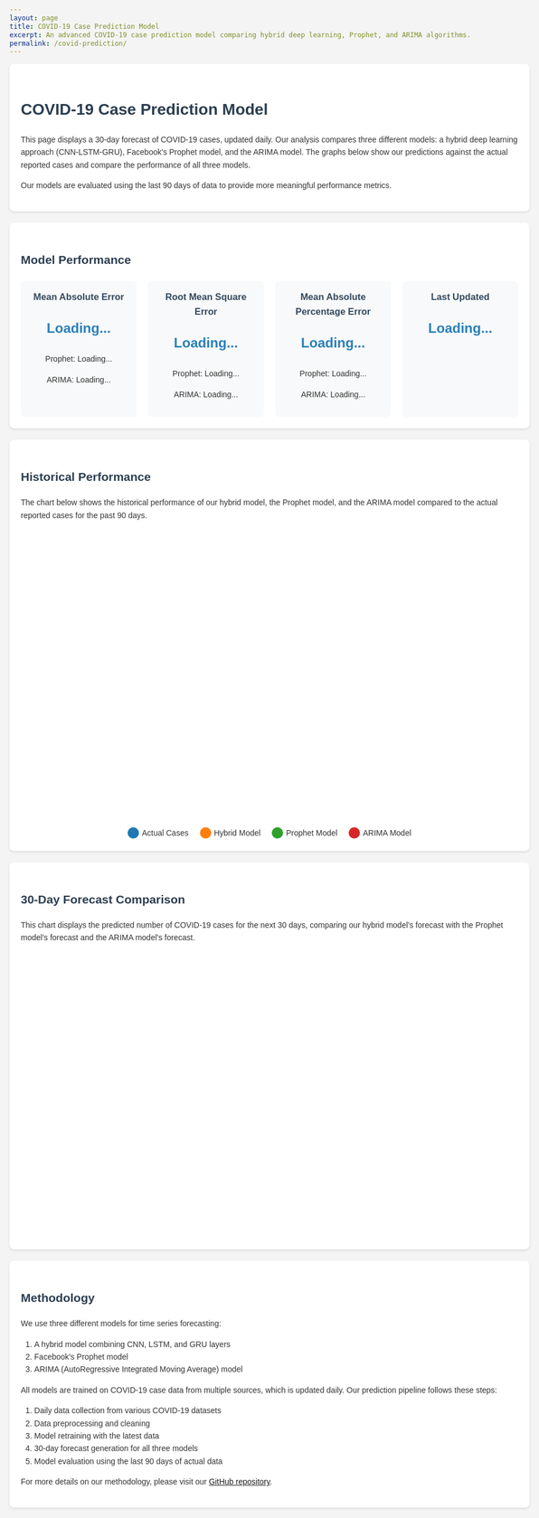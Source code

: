 ```yaml
---
layout: page
title: COVID-19 Case Prediction Model
excerpt: An advanced COVID-19 case prediction model comparing hybrid deep learning, Prophet, and ARIMA algorithms.
permalink: /covid-prediction/
---
```


<style>
    body {
        font-family: 'Arial', sans-serif;
        line-height: 1.6;
        color: #333;
        max-width: 1200px;
        margin: 0 auto;
        padding: 20px;
        background-color: #f4f4f4;
    }
    h1, h2 {
        color: #2c3e50;
    }
    .container {
        background-color: #fff;
        border-radius: 8px;
        padding: 20px;
        margin-bottom: 20px;
        box-shadow: 0 2px 4px rgba(0,0,0,0.1);
    }
    .metrics-grid {
        display: grid;
        grid-template-columns: repeat(auto-fit, minmax(200px, 1fr));
        gap: 20px;
        margin-top: 20px;
    }
    .metric-card {
        background-color: #f8f9fa;
        border-radius: 8px;
        padding: 15px;
        text-align: center;
    }
    .metric-card h3 {
        margin-top: 0;
        color: #34495e;
    }
    .metric-value {
        font-size: 24px;
        font-weight: bold;
        color: #2980b9;
    }
    .chart-container {
        height: 500px;
        margin-top: 20px;
    }
    .model-key {
        display: flex;
        justify-content: center;
        margin-top: 20px;
    }
    .model-key-item {
        margin: 0 10px;
        display: flex;
        align-items: center;
    }
    .model-key-color {
        width: 20px;
        height: 20px;
        margin-right: 5px;
        border-radius: 50%;
    }
    .error-message {
        color: #e74c3c;
        font-weight: bold;
        text-align: center;
        padding: 20px;
        background-color: #fadbd8;
        border-radius: 8px;
        margin-top: 20px;
    }
</style>

<div class="container">
    <h1>COVID-19 Case Prediction Model</h1>
    <p>
        This page displays a 30-day forecast of COVID-19 cases, updated daily. Our analysis compares three different models:
        a hybrid deep learning approach (CNN-LSTM-GRU), Facebook's Prophet model, and the ARIMA model. The graphs below show
        our predictions against the actual reported cases and compare the performance of all three models.
    </p>
    <p>
        Our models are evaluated using the last 90 days of data to provide more meaningful performance metrics.
    </p>
</div>

<div id="error-container"></div>

<div class="container">
    <h2>Model Performance</h2>
    <div class="metrics-grid">
        <div class="metric-card">
            <h3>Mean Absolute Error</h3>
            <p class="metric-value" id="hybrid-mae">Loading...</p>
            <p id="prophet-mae">Prophet: Loading...</p>
            <p id="arima-mae">ARIMA: Loading...</p>
        </div>
        <div class="metric-card">
            <h3>Root Mean Square Error</h3>
            <p class="metric-value" id="hybrid-rmse">Loading...</p>
            <p id="prophet-rmse">Prophet: Loading...</p>
            <p id="arima-rmse">ARIMA: Loading...</p>
        </div>
        <div class="metric-card">
            <h3>Mean Absolute Percentage Error</h3>
            <p class="metric-value" id="hybrid-mape">Loading...</p>
            <p id="prophet-mape">Prophet: Loading...</p>
            <p id="arima-mape">ARIMA: Loading...</p>
        </div>
        <div class="metric-card">
            <h3>Last Updated</h3>
            <p class="metric-value" id="last-updated">Loading...</p>
        </div>
    </div>
</div>

<div class="container">
    <h2>Historical Performance</h2>
    <p>
        The chart below shows the historical performance of our hybrid model, the Prophet model, and the ARIMA model
        compared to the actual reported cases for the past 90 days.
    </p>
    <div id="historical-chart" class="chart-container"></div>
    <div class="model-key">
        <div class="model-key-item">
            <div class="model-key-color" style="background-color: #1f77b4;"></div>
            <span>Actual Cases</span>
        </div>
        <div class="model-key-item">
            <div class="model-key-color" style="background-color: #ff7f0e;"></div>
            <span>Hybrid Model</span>
        </div>
        <div class="model-key-item">
            <div class="model-key-color" style="background-color: #2ca02c;"></div>
            <span>Prophet Model</span>
        </div>
        <div class="model-key-item">
            <div class="model-key-color" style="background-color: #d62728;"></div>
            <span>ARIMA Model</span>
        </div>
    </div>
</div>

<div class="container">
    <h2>30-Day Forecast Comparison</h2>
    <p>
        This chart displays the predicted number of COVID-19 cases for the next 30 days, comparing our hybrid model's
        forecast with the Prophet model's forecast and the ARIMA model's forecast.
    </p>
    <div id="forecast-chart" class="chart-container"></div>
</div>

<div class="container">
    <h2>Methodology</h2>
    <p>
        We use three different models for time series forecasting:
    </p>
    <ol>
        <li>A hybrid model combining CNN, LSTM, and GRU layers</li>
        <li>Facebook's Prophet model</li>
        <li>ARIMA (AutoRegressive Integrated Moving Average) model</li>
    </ol>
    <p>
        All models are trained on COVID-19 case data from multiple sources, which is updated daily. Our prediction pipeline follows these steps:
    </p>
    <ol>
        <li>Daily data collection from various COVID-19 datasets</li>
        <li>Data preprocessing and cleaning</li>
        <li>Model retraining with the latest data</li>
        <li>30-day forecast generation for all three models</li>
        <li>Model evaluation using the last 90 days of actual data</li>
    </ol>
    <p>
        For more details on our methodology, please visit our <a href="https://github.com/hiyata/covid-19-predictor">GitHub repository</a>.
    </p>
</div>

<script src="https://cdn.plot.ly/plotly-latest.min.js"></script>
<script src="https://cdnjs.cloudflare.com/ajax/libs/dayjs/1.10.4/dayjs.min.js"></script>
<script>
document.addEventListener('DOMContentLoaded', function() {
    console.log('DOM content loaded');
    
    function displayErrorMessage(message) {
        const errorContainer = document.getElementById('error-container');
        errorContainer.innerHTML = `<div class="error-message">${message}</div>`;
    }
    
    function updateMetrics(data) {
        document.getElementById('hybrid-mae').textContent = data.hybrid_mae.toFixed(2);
        document.getElementById('hybrid-rmse').textContent = data.hybrid_rmse.toFixed(2);
        document.getElementById('hybrid-mape').textContent = data.hybrid_mape.toFixed(2) + '%';
        document.getElementById('prophet-mae').textContent = 'Prophet: ' + data.prophet_mae.toFixed(2);
        document.getElementById('prophet-rmse').textContent = 'Prophet: ' + data.prophet_rmse.toFixed(2);
        document.getElementById('prophet-mape').textContent = 'Prophet: ' + data.prophet_mape.toFixed(2) + '%';
        document.getElementById('arima-mae').textContent = 'ARIMA: ' + data.arima_mae.toFixed(2);
        document.getElementById('arima-rmse').textContent = 'ARIMA: ' + data.arima_rmse.toFixed(2);
        document.getElementById('arima-mape').textContent = 'ARIMA: ' + data.arima_mape.toFixed(2) + '%';
        document.getElementById('last-updated').textContent = dayjs(data.last_updated).format('MMMM D, YYYY HH:mm:ss');
    }
    
    function createHistoricalChart(data) {
        const trace1 = {
            x: data.dates.slice(-120, -30),
            y: data.actual.slice(-120, -30),
            type: 'scatter',
            mode: 'lines',
            name: 'Actual Cases',
            line: {color: '#1f77b4'}
        };
        const trace2 = {
            x: data.dates.slice(-120, -30),
            y: data.predicted.slice(-120, -30),
            type: 'scatter',
            mode: 'lines',
            name: 'Hybrid Model Prediction',
            line: {color: '#ff7f0e'}
        };
        const trace3 = {
            x: data.dates.slice(-120, -30),
            y: data.prophet_predicted.slice(-120, -30),
            type: 'scatter',
            mode: 'lines',
            name: 'Prophet Model Prediction',
            line: {color: '#2ca02c'}
        };
        const trace4 = {
            x: data.dates.slice(-120, -30),
            y: data.arima_predicted.slice(-120, -30),
            type: 'scatter',
            mode: 'lines',
            name: 'ARIMA Model Prediction',
            line: {color: '#d62728'}
        };

        const layout = {
            title: 'COVID-19 Cases: Actual vs Predicted (Last 90 Days)',
            xaxis: { title: 'Date', rangeslider: {visible: true} },
            yaxis: { title: 'Number of Cases' },
            legend: {orientation: 'h', y: -0.2}
        };

        Plotly.newPlot('historical-chart', [trace1, trace2, trace3, trace4], layout);
    }
    
    function createForecastChart(data) {
        const trace1 = {
            x: data.dates.slice(-30),
            y: data.future_predicted,
            type: 'scatter',
            mode: 'lines',
            name: 'Hybrid Model Forecast',
            line: {color: '#ff7f0e'}
        };
        const trace2 = {
            x: data.dates.slice(-30),
            y: data.prophet_future_predicted,
            type: 'scatter',
            mode: 'lines',
            name: 'Prophet Model Forecast',
            line: {color: '#2ca02c'}
        };
        const trace3 = {
            x: data.dates.slice(-30),
            y: data.arima_future_predicted,
            type: 'scatter',
            mode: 'lines',
            name: 'ARIMA Model Forecast',
            line: {color: '#d62728'}
        };

        const layout = {
            title: '30-Day COVID-19 Case Forecast',
            xaxis: { title: 'Date' },
            yaxis: { title: 'Number of Cases' },
            legend: {orientation: 'h', y: -0.2}
        };

        Plotly.newPlot('forecast-chart', [trace1, trace2, trace3], layout);
    }

    // Fetch the latest prediction data
    fetch('/assets/covid-19-files/covid_predictions.json')
        .then(response => {
            console.log('Response status:', response.status);
            if (!response.ok) {
                throw new Error(`HTTP error! status: ${response.status}`);
            }
            return response.json();
        })
        .then(data => {
            console.log('Prediction data received:', data);
            updateMetrics(data);
            createHistoricalChart(data);
            createForecastChart(data);
        })
        .catch(error => {
            console.error('Error:', error);
            displayErrorMessage(`Error loading data: ${error.message}`);
        });
});
</script>